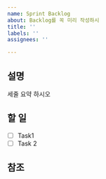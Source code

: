 ```yaml
---
name: Sprint Backlog
about: Backlog를 꼭 미리 작성하시
title: ''
labels: ''
assignees: ''

---
```


## 설명

세줄 요약 하시오

## 할 일

- [ ] Task1
- [ ] Task 2

## 참조

